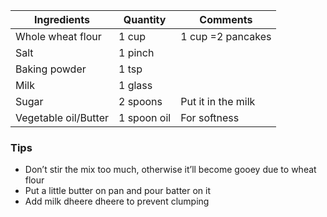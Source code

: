 
| Ingredients          | Quantity    | Comments           |
| -------------------- | ----------- | ------------------ |
| Whole wheat flour    | 1 cup       | 1 cup =2 pancakes  |
| Salt                 | 1 pinch     |                    |
| Baking powder        | 1 tsp       |                    |
| Milk                 | 1 glass     |                    |
| Sugar                | 2 spoons    | Put it in the milk |
| Vegetable oil/Butter | 1 spoon oil | For softness       |
### Tips
- Don’t stir the mix too much, otherwise it’ll become gooey due to wheat flour
- Put a little butter on pan and pour batter on it
- Add milk dheere dheere to prevent clumping